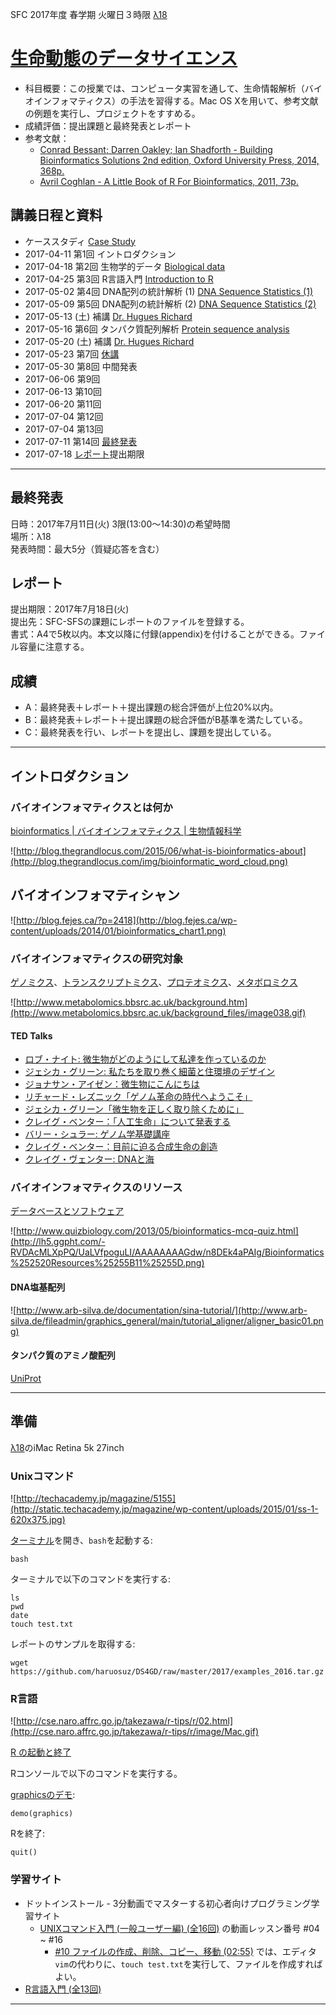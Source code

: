 SFC 2017年度 春学期 火曜日３時限 [λ18](http://classroom.sfc.keio.ac.jp/class/l-to/l-18.html)

# [生命動態のデータサイエンス](https://vu.sfc.keio.ac.jp/course2014/summary/syll_view_c.cgi?yc=2017_41550&ks=44020)
- 科目概要：この授業では、コンピュータ実習を通して、生命情報解析（バイオインフォマティクス）の手法を習得する。Mac OS Xを用いて、参考文献の例題を実行し、プロジェクトをすすめる。
- 成績評価：提出課題と最終発表とレポート
- 参考文献：
  - [Conrad Bessant; Darren Oakley; Ian Shadforth - Building Bioinformatics Solutions 2nd edition, Oxford University Press, 2014, 368p.](https://github.com/haruosuz/books/tree/master/bbs) 
  - [Avril Coghlan - A Little Book of R For Bioinformatics, 2011, 73p.](https://a-little-book-of-r-for-bioinformatics.readthedocs.org/en/latest/)

## 講義日程と資料
- ケーススタディ [Case Study](https://github.com/haruosuz/DS4GD/blob/master/CaseStudy.md)
- 2017-04-11 第1回 イントロダクション
- 2017-04-18 第2回 生物学的データ [Biological data](https://github.com/haruosuz/books/tree/master/bbs#chapter-1-introduction)
- 2017-04-25 第3回 R言語入門 [Introduction to R](https://github.com/haruosuz/r4bioinfo/tree/master/R_Avril_Coghlan#how-to-install-r-and-a-brief-introduction-to-r)
- 2017-05-02 第4回 DNA配列の統計解析 (1) [DNA Sequence Statistics (1)](https://github.com/haruosuz/r4bioinfo/tree/master/R_Avril_Coghlan#dna-sequence-statistics-1)
- 2017-05-09 第5回 DNA配列の統計解析 (2) [DNA Sequence Statistics (2)](https://github.com/haruosuz/r4bioinfo/tree/master/R_Avril_Coghlan#dna-sequence-statistics-2)
- 2017-05-13 (土) 補講 [Dr. Hugues Richard](http://www.lcqb.upmc.fr/hrichard/index.html)
- 2017-05-16 第6回 タンパク質配列解析 [Protein sequence analysis](https://github.com/haruosuz/r4bioinfo/tree/master/R_Avril_Coghlan#pairwise-sequence-alignment)
- 2017-05-20 (土) 補講 [Dr. Hugues Richard](http://www.lcqb.upmc.fr/hrichard/index.html)
- 2017-05-23 第7回 [休講](http://ngs5.org/)
- 2017-05-30 第8回 中間発表
- 2017-06-06 第9回 
- 2017-06-13 第10回 
- 2017-06-20 第11回 
- 2017-07-04 第12回 
- 2017-07-04 第13回 
- 2017-07-11 第14回 [最終発表](#最終発表)
- 2017-07-18 [レポート](#レポート)提出期限

----------

## 最終発表
日時：2017年7月11日(火) 3限(13:00～14:30)の希望時間  
場所：λ18  
発表時間：最大5分（質疑応答を含む）  

## レポート
提出期限：2017年7月18日(火)  
提出先：SFC-SFSの課題にレポートのファイルを登録する。  
書式：A4で5枚以内。本文以降に付録(appendix)を付けることができる。ファイル容量に注意する。

## 成績
- A：最終発表＋レポート＋提出課題の総合評価が上位20%以内。
- B：最終発表＋レポート＋提出課題の総合評価がB基準を満たしている。
- C：最終発表を行い、レポートを提出し、課題を提出している。

----------

## イントロダクション

### バイオインフォマティクスとは何か
[bioinformatics | バイオインフォマティクス | 生物情報科学](http://bi.biopapyrus.net)  

![http://blog.thegrandlocus.com/2015/06/what-is-bioinformatics-about](http://blog.thegrandlocus.com/img/bioinformatic_word_cloud.png)

## バイオインフォマティシャン

![http://blog.fejes.ca/?p=2418](http://blog.fejes.ca/wp-content/uploads/2014/01/bioinformatics_chart1.png)

### バイオインフォマティクスの研究対象
[ゲノミクス](https://ja.wikipedia.org/wiki/ゲノミクス)、[トランスクリプトミクス](https://ja.wikipedia.org/wiki/トランスクリプトーム)、[プロテオミクス](https://ja.wikipedia.org/wiki/プロテオーム)、[メタボロミクス](https://ja.wikipedia.org/wiki/メタボロミクス)  

![http://www.metabolomics.bbsrc.ac.uk/background.htm](http://www.metabolomics.bbsrc.ac.uk/background_files/image038.gif)

#### TED Talks
- [ロブ・ナイト: 微生物がどのようにして私達を作っているのか](https://www.ted.com/talks/rob_knight_how_our_microbes_make_us_who_we_are?language=ja)
- [ジェシカ・グリーン: 私たちを取り巻く細菌と住環境のデザイン](http://www.ted.com/talks/jessica_green_good_germs_make_healthy_buildings?language=ja)
- [ジョナサン・アイゼン：微生物にこんにちは](https://www.ted.com/talks/jonathan_eisen_meet_your_microbes?language=ja)
- [リチャード・レズニック「ゲノム革命の時代へようこそ」](https://www.ted.com/talks/richard_resnick_welcome_to_the_genomic_revolution?language=ja)
- [ジェシカ・グリーン「微生物を正しく取り除くために」](http://www.ted.com/talks/jessica_green_are_we_filtering_the_wrong_microbes?language=ja)
- [クレイグ・ベンター：「人工生命」について発表する](https://www.ted.com/talks/craig_venter_unveils_synthetic_life?language=ja)
- [バリー・シュラー: ゲノム学基礎講座](https://www.ted.com/talks/barry_schuler_genomics_101?language=ja)
- [クレイグ・ベンター：目前に迫る合成生命の創造](https://www.ted.com/talks/craig_venter_is_on_the_verge_of_creating_synthetic_life?language=ja)
- [クレイグ・ヴェンター: DNAと海](https://www.ted.com/talks/craig_venter_on_dna_and_the_sea?language=ja)

### バイオインフォマティクスのリソース
[データベースとソフトウェア](https://ja.wikipedia.org/wiki/バイオインフォマティクス#.E3.83.87.E3.83.BC.E3.82.BF.E3.83.99.E3.83.BC.E3.82.B9)  

![http://www.quizbiology.com/2013/05/bioinformatics-mcq-quiz.html](http://lh5.ggpht.com/-RVDAcMLXpPQ/UaLVfpoguLI/AAAAAAAAGdw/n8DEk4aPAIg/Bioinformatics%252520Resources%25255B11%25255D.png)

#### DNA塩基配列
![http://www.arb-silva.de/documentation/sina-tutorial/](http://www.arb-silva.de/fileadmin/graphics_general/main/tutorial_aligner/aligner_basic01.png)

#### タンパク質のアミノ酸配列
[UniProt](https://ja.wikipedia.org/wiki/Swiss-Prot)

----------

## 準備
[λ18](http://classroom.sfc.keio.ac.jp/class/l-to/l-18.html)のiMac Retina 5k 27inch

### Unixコマンド
![http://techacademy.jp/magazine/5155](http://static.techacademy.jp/magazine/wp-content/uploads/2015/01/ss-1-620x375.jpg)

[ターミナル](http://techacademy.jp/magazine/5155)を開き、`bash`を起動する:  

	bash

ターミナルで以下のコマンドを実行する:  

	ls
	pwd
	date
	touch test.txt

レポートのサンプルを取得する:  

	wget https://github.com/haruosuz/DS4GD/raw/master/2017/examples_2016.tar.gz

### R言語
![http://cse.naro.affrc.go.jp/takezawa/r-tips/r/02.html](http://cse.naro.affrc.go.jp/takezawa/r-tips/r/image/Mac.gif)

[R の起動と終了](http://cse.naro.affrc.go.jp/takezawa/r-tips/r/02.html)  

Rコンソールで以下のコマンドを実行する。

[graphicsのデモ](http://qiita.com/HirofumiYashima/items/d93e174d2de3d201c22a):  

	demo(graphics)

Rを終了:  

	quit()

### 学習サイト
- ドットインストール - 3分動画でマスターする初心者向けプログラミング学習サイト
  - [UNIXコマンド入門 (一般ユーザー編) (全16回)](http://dotinstall.com/lessons/basic_unix) の動画レッスン番号 #04 ~ #16
    - [#10 ファイルの作成、削除、コピー、移動 (02:55)](http://dotinstall.com/lessons/basic_unix/5410) では、エディタ`vim`の代わりに、`touch test.txt`を実行して、ファイルを作成すればよい。
 - [R言語入門 (全13回)](http://dotinstall.com/lessons/basic_r)

----------
